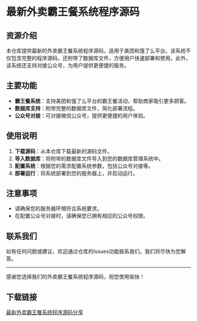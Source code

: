 # 最新外卖霸王餐系统程序源码

## 资源介绍

本仓库提供最新的外卖霸王餐系统程序源码，适用于美团和饿了么平台。该系统不仅包含完整的程序源码，还附带了数据库文件，方便用户快速部署和使用。此外，该系统还支持对接公众号，为用户提供更便捷的服务。

## 主要功能

- **霸王餐系统**：支持美团和饿了么平台的霸王餐活动，帮助商家吸引更多顾客。
- **数据库支持**：附带完整的数据库文件，简化部署流程。
- **公众号对接**：可对接微信公众号，提供更便捷的用户体验。

## 使用说明

1. **下载源码**：从本仓库下载最新的源码文件。
2. **导入数据库**：将附带的数据库文件导入到您的数据库管理系统中。
3. **配置系统**：根据您的需求配置系统参数，包括公众号对接等。
4. **部署运行**：将系统部署到您的服务器上，并启动运行。

## 注意事项

- 请确保您的服务器环境符合系统要求。
- 在配置公众号对接时，请确保您已拥有相应的公众号权限。

## 联系我们

如有任何问题或建议，欢迎通过仓库的Issues功能联系我们。我们将尽快为您解答。

---

感谢您选择我们的外卖霸王餐系统程序源码，祝您使用愉快！

## 下载链接

[最新外卖霸王餐系统程序源码分享](https://pan.quark.cn/s/618c881c0df3)